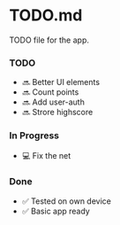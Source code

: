 # TODO.md

TODO file for the app.

### TODO

- :soon: Better UI elements 
- :soon: Count points  
- :soon: Add user-auth 
- :soon: Strore highscore 

### In Progress

- :computer: Fix the net 

### Done

- :white_check_mark: Tested on own device
- :white_check_mark: Basic app ready
